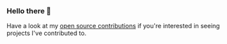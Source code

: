 ### Hello there 👋

Have a look at my [open source contributions](/open-source.md) if you're interested in seeing projects I've contributed to.

